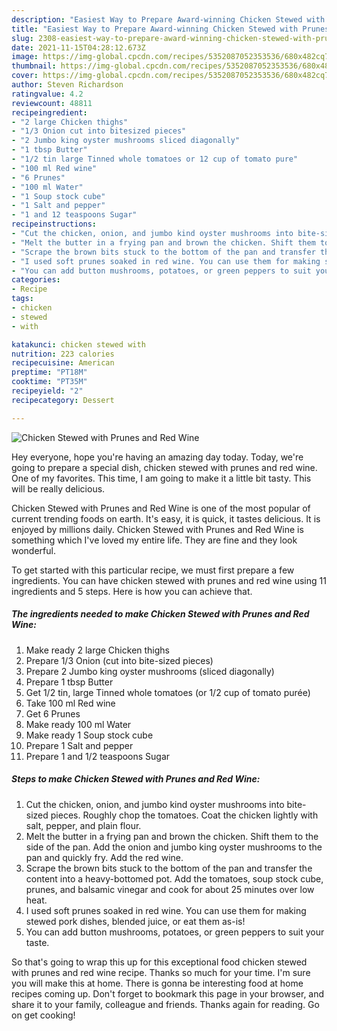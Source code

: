 ```yaml
---
description: "Easiest Way to Prepare Award-winning Chicken Stewed with Prunes and Red Wine"
title: "Easiest Way to Prepare Award-winning Chicken Stewed with Prunes and Red Wine"
slug: 2308-easiest-way-to-prepare-award-winning-chicken-stewed-with-prunes-and-red-wine
date: 2021-11-15T04:28:12.673Z
image: https://img-global.cpcdn.com/recipes/5352087052353536/680x482cq70/chicken-stewed-with-prunes-and-red-wine-recipe-main-photo.jpg
thumbnail: https://img-global.cpcdn.com/recipes/5352087052353536/680x482cq70/chicken-stewed-with-prunes-and-red-wine-recipe-main-photo.jpg
cover: https://img-global.cpcdn.com/recipes/5352087052353536/680x482cq70/chicken-stewed-with-prunes-and-red-wine-recipe-main-photo.jpg
author: Steven Richardson
ratingvalue: 4.2
reviewcount: 48811
recipeingredient:
- "2 large Chicken thighs"
- "1/3 Onion cut into bitesized pieces"
- "2 Jumbo king oyster mushrooms sliced diagonally"
- "1 tbsp Butter"
- "1/2 tin large Tinned whole tomatoes or 12 cup of tomato pure"
- "100 ml Red wine"
- "6 Prunes"
- "100 ml Water"
- "1 Soup stock cube"
- "1 Salt and pepper"
- "1 and 12 teaspoons Sugar"
recipeinstructions:
- "Cut the chicken, onion, and jumbo kind oyster mushrooms into bite-sized pieces. Roughly chop the tomatoes. Coat the chicken lightly with salt, pepper, and plain flour."
- "Melt the butter in a frying pan and brown the chicken. Shift them to the side of the pan. Add the onion and jumbo king oyster mushrooms to the pan and quickly fry. Add the red wine."
- "Scrape the brown bits stuck to the bottom of the pan and transfer the content into a heavy-bottomed pot. Add the tomatoes, soup stock cube, prunes, and balsamic vinegar and cook for about 25 minutes over low heat."
- "I used soft prunes soaked in red wine. You can use them for making stewed pork dishes, blended juice, or eat them as-is!"
- "You can add button mushrooms, potatoes, or green peppers to suit your taste."
categories:
- Recipe
tags:
- chicken
- stewed
- with

katakunci: chicken stewed with 
nutrition: 223 calories
recipecuisine: American
preptime: "PT18M"
cooktime: "PT35M"
recipeyield: "2"
recipecategory: Dessert

---
```



![Chicken Stewed with Prunes and Red Wine](https://img-global.cpcdn.com/recipes/5352087052353536/680x482cq70/chicken-stewed-with-prunes-and-red-wine-recipe-main-photo.jpg)

Hey everyone, hope you're having an amazing day today. Today, we're going to prepare a special dish, chicken stewed with prunes and red wine. One of my favorites. This time, I am going to make it a little bit tasty. This will be really delicious.



Chicken Stewed with Prunes and Red Wine is one of the most popular of current trending foods on earth. It's easy, it is quick, it tastes delicious. It is enjoyed by millions daily. Chicken Stewed with Prunes and Red Wine is something which I've loved my entire life. They are fine and they look wonderful.


To get started with this particular recipe, we must first prepare a few ingredients. You can have chicken stewed with prunes and red wine using 11 ingredients and 5 steps. Here is how you can achieve that.

<!--inarticleads1-->

##### The ingredients needed to make Chicken Stewed with Prunes and Red Wine:

1. Make ready 2 large Chicken thighs
1. Prepare 1/3 Onion (cut into bite-sized pieces)
1. Prepare 2 Jumbo king oyster mushrooms (sliced diagonally)
1. Prepare 1 tbsp Butter
1. Get 1/2 tin, large Tinned whole tomatoes (or 1/2 cup of tomato purée)
1. Take 100 ml Red wine
1. Get 6 Prunes
1. Make ready 100 ml Water
1. Make ready 1 Soup stock cube
1. Prepare 1 Salt and pepper
1. Prepare 1 and 1/2 teaspoons Sugar




<!--inarticleads2-->

##### Steps to make Chicken Stewed with Prunes and Red Wine:

1. Cut the chicken, onion, and jumbo kind oyster mushrooms into bite-sized pieces. Roughly chop the tomatoes. Coat the chicken lightly with salt, pepper, and plain flour.
1. Melt the butter in a frying pan and brown the chicken. Shift them to the side of the pan. Add the onion and jumbo king oyster mushrooms to the pan and quickly fry. Add the red wine.
1. Scrape the brown bits stuck to the bottom of the pan and transfer the content into a heavy-bottomed pot. Add the tomatoes, soup stock cube, prunes, and balsamic vinegar and cook for about 25 minutes over low heat.
1. I used soft prunes soaked in red wine. You can use them for making stewed pork dishes, blended juice, or eat them as-is!
1. You can add button mushrooms, potatoes, or green peppers to suit your taste.




So that's going to wrap this up for this exceptional food chicken stewed with prunes and red wine recipe. Thanks so much for your time. I'm sure you will make this at home. There is gonna be interesting food at home recipes coming up. Don't forget to bookmark this page in your browser, and share it to your family, colleague and friends. Thanks again for reading. Go on get cooking!
